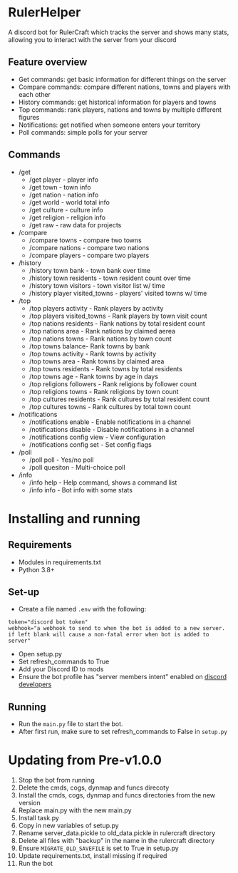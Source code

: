 # RulerHelper

A discord bot for RulerCraft which tracks the server and shows many stats, allowing you to interact with the server from your discord

## Feature overview

- Get commands: get basic information for different things on the server
- Compare commands: compare different nations, towns and players with each other
- History commands: get historical information for players and towns
- Top commands: rank players, nations and towns by multiple different figures
- Notifications: get notified when someone enters your territory
- Poll commands: simple polls for your server 

## Commands

- /get
    - /get player - player info
    - /get town - town info
    - /get nation - nation info
    - /get world - world total info
    - /get culture - culture info
    - /get religion - religion info
    - /get raw - raw data for projects
- /compare
    - /compare towns - compare two towns
    - /compare nations - compare two nations
    - /compare players - compare two players
- /history
    - /history town bank - town bank over time
    - /history town residents - town resident count over time
    - /history town visitors - town visitor list w/ time
    - /history player visited_towns - players' visited towns w/ time
- /top
    - /top players activity - Rank players by activity
    - /top players visited_towns - Rank players by town visit count
    - /top nations residents - Rank nations by total resident count
    - /top nations area - Rank nations by claimed aerea
    - /top nations towns - Rank nations by town count
    - /top towns balance- Rank towns by bank
    - /top towns activity - Rank towns by activity
    - /top towns area - Rank towns by claimed area
    - /top towns residents - Rank towns by total residents
    - /top towns age - Rank towns by age in days
    - /top religions followers - Rank religions by follower count
    - /top religions towns - Rank religions by town count 
    - /top cultures residents - Rank cultures by total resident count
    - /top cultures towns - Rank cultures by total town count
- /notifications
    - /notifications enable - Enable notifications in a channel
    - /notifications disable - Disable notifications in a channel
    - /notifications config view - View configuration
    - /notifications config set - Set config flags
- /poll
    - /poll poll - Yes/no poll
    - /poll quesiton - Multi-choice poll
- /info
    - /info help - Help command, shows a command list
    - /info info - Bot info with some stats

# Installing and running

## Requirements

- Modules in requirements.txt
- Python 3.8+

## Set-up

- Create a file named `.env` with the following:
```
token="discord bot token"
webhook="a webhook to send to when the bot is added to a new server. if left blank will cause a non-fatal error when bot is added to server"
```
- Open setup.py
- Set refresh_commands to True
- Add your Discord ID to mods
- Ensure the bot profile has "server members intent" enabled on [discord developers](https://discord.com/developers)

## Running

- Run the `main.py` file to start the bot.
- After first run, make sure to set refresh_commands to False in `setup.py`

# Updating from Pre-v1.0.0

1. Stop the bot from running
2. Delete the cmds, cogs, dynmap and funcs direcoty
3. Install the cmds, cogs, dynmap and funcs directories from the new version
4. Replace main.py with the new main.py
5. Install task.py
6. Copy in new variables of setup.py
7. Rename server_data.pickle to old_data.pickle in rulercraft directory
8. Delete all files with "backup" in the name in the rulercraft directory
9. Ensure `MIGRATE_OLD_SAVEFILE` is set to True in setup.py
10. Update requirements.txt, install missing if required
10. Run the bot
